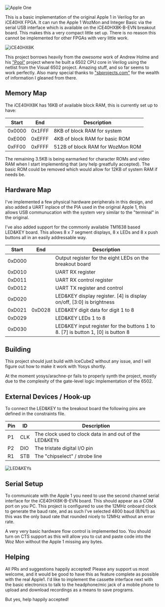 ![Apple One](https://github.com/alangarf/apple-one/raw/master/media/apple-logo.png)

This is a basic implementation of the original Apple 1 in Verilog for an iCE40HX FPGA. It can run the Apple 1 WozMon and Integer Basic via the serial USB interface which is available on the iCE40HX8K-B-EVN breakout board. This makes this a very compact little set up. There is no reason this cannot be implemented for other FPGAs with very little work.

![iCE40HX8K](https://github.com/alangarf/apple-one/raw/master/media/iCE40HX8K-breakout.png)

This project borrows heavily from the *awesome* work of Andrew Holme and his ["Pool"](http://www.aholme.co.uk/6502/Main.htm) project where he built a 6502 CPU core in Verilog using the netlist from the Visual 6502 project. Amazing stuff, and so far seems to work perfectly. Also many special thanks to ["sbprojects.com"](https://www.sbprojects.com/projects/apple1/index.php) for the wealth of information I gleaned from there.

 ## Memory Map
 
The iCE40HX8K has 16KB of available block RAM, this is currently set up to have:

 Start | End | Description
 ----- | --- | -----------
 0x0000 | 0x1FFF | 8KB of block RAM for system
 0xE000 | 0xEFFF | 4KB of block RAM for basic ROM
 0xFF00 | 0xFFFF | 512B of block RAM for WozMon ROM

The remaining 3.5KB is being earmarked for character ROMs and video RAM when I start implementing that (any help greatfully accepted). The basic ROM could be removed which would allow for 12KB of system RAM if needs be.
 
## Hardware Map

I've implemented a few physical hardware peripherals in this design, and also added a UART inplace of the PIA used in the original Apple 1, this allows USB communucation with the system very similar to the "terminal" in the original.

I've also added support for the commonly available TM1638 based LED&KEY board. This allows 8 x 7 segment displays, 8 x LEDs and 8 x push buttons all in an easily addressable way.

 Start | End | Description
 ----- | --- | -----------
 0xD000 | | Output register for the eight LEDs on the breakout board
 0xD010 | | UART RX register
 0xD011 | | UART RX control register
 0xD012 | | UART TX register and control
 0xD020 | | LED&KEY display register. [4] is display on/off, [3:0] is brightness
 0xD021 | 0xD028 | LED&KEY digit data for digit 1 to 8
 0xD029 | | LED&KEY LEDs 1 to 8
 0xD030 | | LED&KEY input register for the buttons 1 to 8. [7] is button 1, [0] is button 8
 
 ## Building
 
 This project should just build with IceCube2 without any issue, and I will figure out how to make it work with Yosys shortly.
 
 At the moment yosys/arachne-pr fails to properly synth the project, mostly due to the complexity of the gate-level logic implementation of the 6502.
 
 ## External Devices / Hook-up
 
 To connect the LED&KEY to the breakout board the following pins are defined in the constraints file.
 
 Pin | ID | Description
 --- | -- | -----------
 P1  | CLK | The clock used to clock data in and out of the LED&KEYs
 P2  | DIO | The tristate digital I/O pin
 R1  | STB | The "chipselect" / strobe line
 
![LED&KEYs](https://github.com/alangarf/apple-one/raw/master/media/ledandkeys_sml.jpg)
 
 ## Serial Setup
 
 To communicate with the Apple 1 you need to use the second channel serial interface for the iCE40HX8K-B-EVN board. This should appear as a COM port on you PC. This project is configured to use the 12MHz onboard clock to generate the baud rate, and as such I've selected 4800 baud (8/N/1) as this was the only baud rate that rounded nicely to 12MHz without an error rate.
 
 A very very basic hardware flow control is implemented too. You should turn on CTS support as this will allow you to cut and paste code into the Woz Mon without the Apple 1 missing any bytes.
 
 ## Helping
 
 All PRs and suggestions happily accepted! Please any support us most welcome, and it would be good to have this as feature complete as possible with the real Apple1. I'd like to implement the cassette interface next with the basic electronics to talk to the headphone/mic jack of a mobile phone to upload and download recordings as a means to save programs.
 
 But yes, help happily accepted!

